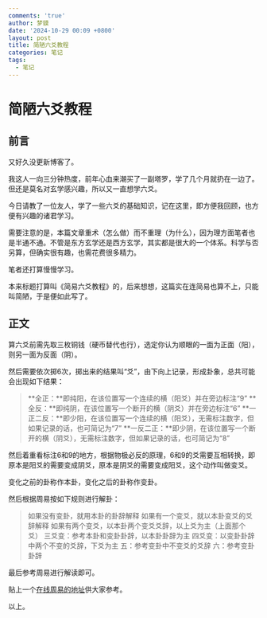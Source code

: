 ```yaml
---
comments: 'true'
author: 梦貘
date: '2024-10-29 00:09 +0800'
layout: post
title: 简陋六爻教程
categories: 笔记
tags:
  - 笔记
---
```

# 简陋六爻教程

## 前言

又好久没更新博客了。

我这人一向三分钟热度，前年心血来潮买了一副塔罗，学了几个月就扔在一边了。但还是莫名对玄学感兴趣，所以又一直想学六爻。

今日请教了一位友人，学了一些六爻的基础知识，记在这里，即方便我回顾，也方便有兴趣的诸君学习。

需要注意的是，本篇文章重术（怎么做）而不重理（为什么），因为理方面笔者也是半通不通。不管是东方玄学还是西方玄学，其实都是很大的一个体系。科学与否另算，但确实很有趣，也需花费很多精力。

笔者还打算慢慢学习。

本来标题打算叫《简易六爻教程》的，后来想想，这篇实在连简易也算不上，只能叫简陋，于是便如此写了。

## 正文

算六爻前需先取三枚铜钱（硬币替代也行），选定你认为顺眼的一面为正面（阳），则另一面为反面（阴）。

然后需要依次掷6次，掷出来的结果叫“爻”，由下向上记录，形成卦象，总共可能会出现如下结果：

> **全正：**即纯阳，在该位置写一个连续的横（阳爻）并在旁边标注“9”
> **全反：**即纯阴，在该位置写一个断开的横（阴爻）并在旁边标注“6”
> **一正二反：**即少阳，在该位置写一个连续的横（阳爻），无需标注数字，但如果记录的话，也可简记为“7”
> **一反二正：**即少阴，在该位置写一个断开的横（阴爻），无需标注数字，但如果记录的话，也可简记为“8”

然后着重看标注6和9的地方，根据物极必反的原理，6和9的爻需要互相转换，即原本是阳爻的需要变成阴爻，原本是阴爻的需要变成阳爻，这个动作叫做变爻。

变化之前的卦称作本卦，变化之后的卦称作变卦。

然后根据周易按如下规则进行解卦：

> 如果没有变卦，就用本卦的卦辞解释
> 如果有一个变爻，就以本卦变爻的爻辞解释
> 如果有两个变爻，以本卦两个变爻爻辞，以上爻为主（上面那个爻）
> 三爻变：参考本卦和变卦卦辞，以本卦卦辞为主
> 四爻变：以变卦卦辞中两个不变的爻辞，下爻为主
> 五：参考变卦中不变爻的爻辞
> 六：参考变卦卦辞

最后参考周易进行解读即可。

贴上一个[在线周易的地址](http://m.gushufang.com/yijingshuji/baihuayijing/)供大家参考。

以上。